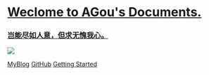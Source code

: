 <!-- background image -->

<!-- ![](https://s2.ax1x.com/2020/03/02/3267H1.jpg) -->

<!-- background color -->
# [Weclome to AGou's Documents.](https://agou-ops.top)
### [岂能尽如人意，但求无愧我心。](https://baike.baidu.com/item/%E5%B2%82%E8%83%BD%E5%B0%BD%E5%A6%82%E4%BA%BA%E6%84%8F%EF%BC%8C%E4%BD%86%E6%B1%82%E6%97%A0%E6%84%A7%E6%88%91%E5%BF%83)
![](#f0f0f0)

[MyBlog](https://agou-ops.top)
[GitHub](https://github.com/agou-ops)
[Getting Started](README.md)